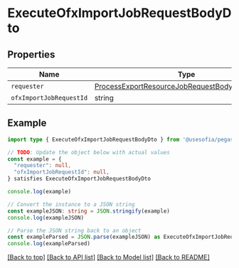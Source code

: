 
# ExecuteOfxImportJobRequestBodyDto


## Properties

Name | Type
------------ | -------------
`requester` | [ProcessExportResourceJobRequestBodyDtoRequester](ProcessExportResourceJobRequestBodyDtoRequester.md)
`ofxImportJobRequestId` | string

## Example

```typescript
import type { ExecuteOfxImportJobRequestBodyDto } from '@usesofia/pegasus-core-api-sdk'

// TODO: Update the object below with actual values
const example = {
  "requester": null,
  "ofxImportJobRequestId": null,
} satisfies ExecuteOfxImportJobRequestBodyDto

console.log(example)

// Convert the instance to a JSON string
const exampleJSON: string = JSON.stringify(example)
console.log(exampleJSON)

// Parse the JSON string back to an object
const exampleParsed = JSON.parse(exampleJSON) as ExecuteOfxImportJobRequestBodyDto
console.log(exampleParsed)
```

[[Back to top]](#) [[Back to API list]](../README.md#api-endpoints) [[Back to Model list]](../README.md#models) [[Back to README]](../README.md)


